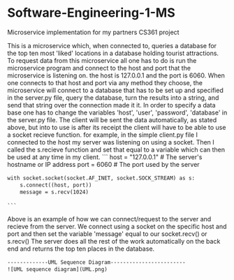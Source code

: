 # Software-Engineering-1-MS
Microservice implementation for my partners CS361 project

This is a microservice which, when connected to, queries a database for the top ten most 'liked' locations in a database holding tourist attractions.
To request data from this microservice all one has to do is run the microservice program and connect to the host and port that the microservice is listening on.
    the host is 127.0.0.1 and the port is 6060.
When one connects to that host and port via any method they choose, the microservice will connect to a database that has to be set up and specified in the server.py file,
    query the database, turn the results into a string, and send that string over the connection made it it. 
In order to specify a data base one has to change the variables 'host', 'user', 'password', 'database' in the server.py file.
The client will be sent the data automatically, as stated above, but into to use is after its receipt the client will have to be able to use a socket recieve function.
    for example, in the simple client.py file I connected to the host my server was listening on using a socket. Then I called the s.recieve function and set that equal to
    a variable which can then be used at any time in my client.
    ```
    host = "127.0.0.1"  # The server's hostname or IP address
    port = 6060  # The port used by the server

    with socket.socket(socket.AF_INET, socket.SOCK_STREAM) as s:
        s.connect((host, port))
        message = s.recv(1024)

    ```
Above is an example of how we can connect/request to the server and recieve from the server. We connect using a socket on the specific host and port and then set the variable
    'message' equal to our socket.recv() or s.recv() The server does all the rest of the work automatically on the back end and returns the top ten places in the database.


    -------------UML Sequence Diagram------------------------
    ![UML sequence diagram](UML.png)